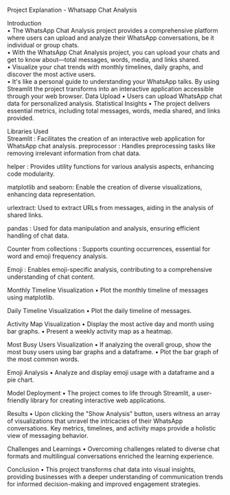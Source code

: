 Project Explanation - Whatsapp Chat Analysis 


Introduction  
• The WhatsApp Chat Analysis project provides a comprehensive platform 
where users can upload and analyze their WhatsApp conversations, be it 
individual or group chats.  
• With the WhatsApp Chat Analysis project, you can upload your chats 
and get to know about—total messages, words, media, and links shared.  
• Visualize your chat trends with monthly timelines, daily graphs, and 
discover the most active users.  
• It's like a personal guide to understanding your WhatsApp talks. By 
using Streamlit the project transforms into an interactive application 
accessible through your web browser. 
Data Upload 
• Users can upload WhatsApp chat data for personalized analysis. 
Statistical Insights 
• The project delivers essential metrics, including total messages, words, 
media shared, and links provided. 
 
Libraries Used  
Streamlit : Facilitates the creation of an interactive web application for 
WhatsApp chat analysis. 
preprocessor : Handles preprocessing tasks like removing irrelevant information 
from chat data. 

 
helper : Provides utility functions for various analysis aspects, enhancing code 
modularity. 

matplotlib and seaborn: Enable the creation of diverse visualizations, enhancing 
data representation. 

urlextract: Used to extract URLs from messages, aiding in the analysis of shared 
links.

pandas : Used for data manipulation and analysis, ensuring efficient handling of 
chat data. 

Counter from collections : Supports counting occurrences, essential for word and 
emoji frequency analysis. 

Emoji : Enables emoji-specific analysis, contributing to a comprehensive 
understanding of chat content. 

Monthly Timeline Visualization 
• Plot the monthly timeline of messages using matplotlib. 

Daily Timeline Visualization 
• Plot the daily timeline of messages. 

Activity Map Visualization 
• Display the most active day and month using bar graphs. 
• Present a weekly activity map as a heatmap. 

Most Busy Users Visualization 
• If analyzing the overall group, show the most busy users using bar graphs 
and a dataframe. 
• Plot the bar graph of the most common words. 

Emoji Analysis 
• Analyze and display emoji usage with a dataframe and a pie chart. 

Model Deployment 
• The project comes to life through Streamlit, a user-friendly library for 
creating interactive web applications. 

 
Results 
• Upon clicking the "Show Analysis" button, users witness an array of 
visualizations that unravel the intricacies of their WhatsApp conversations. 
Key metrics, timelines, and activity maps provide a holistic view of 
messaging behavior. 

Challenges and Learnings 
• Overcoming challenges related to diverse chat formats and multilingual 
conversations enriched the learning experience. 

 Conclusion 
• This project transforms chat data into visual insights, providing businesses 
with a deeper understanding of communication trends for informed 
decision-making and improved engagement strategies.
